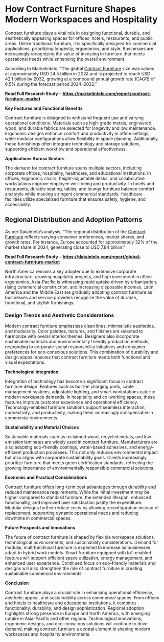 # How Contract Furniture Shapes Modern Workspaces and Hospitality

Contract furniture plays a vital role in designing functional, durable, and aesthetically appealing spaces for offices, hotels, restaurants, and public areas. Unlike traditional furniture, it is specifically designed for commercial applications, prioritizing longevity, ergonomics, and style. Businesses are increasingly recognizing the value of investing in furniture that meets operational needs while enhancing the overall environment.

According to Marketintelo, “The global [Contract Furniture](https://marketintelo.com/report/contract-furniture-market) size was valued at approximately USD 24.5 billion in 2024 and is projected to reach USD 42.1 billion by 2032, growing at a compound annual growth rate (CAGR) of 6.5% during the forecast period 2024–2032.”

**Read Full Research Study** – **https://marketintelo.com/report/contract-furniture-market**

**Key Features and Functional Benefits**

Contract furniture is designed to withstand frequent use and varying operational conditions. Materials such as high-grade metals, engineered wood, and durable fabrics are selected for longevity and low maintenance. Ergonomic designs enhance comfort and productivity in office settings, while modular configurations allow flexibility in space planning. Additionally, these furnishings often integrate technology and storage solutions, supporting efficient workflow and operational effectiveness.

**Applications Across Sectors**

The demand for contract furniture spans multiple sectors, including corporate offices, hospitality, healthcare, and educational institutions. In offices, ergonomic chairs, height-adjustable desks, and collaborative workstations improve employee well-being and productivity. In hotels and restaurants, durable seating, tables, and lounge furniture balance comfort and style while meeting stringent commercial standards. Healthcare facilities utilize specialized furniture that ensures safety, hygiene, and accessibility.

## Regional Distribution and Adoption Patterns

As per Dataintelo’s analysis, “The regional distribution of the [Contract Furniture](https://dataintelo.com/report/global-contract-furniture-market) reflects varying consumer preferences, market shares, and growth rates. For instance, Europe accounted for approximately 32% of the market share in 2024, generating close to USD 7.84 billion.”

**Read Full Research Study** – **https://dataintelo.com/report/global-contract-furniture-market**

North America remains a key adopter due to extensive corporate infrastructure, growing hospitality projects, and high investment in office ergonomics. Asia-Pacific is witnessing rapid uptake driven by urbanization, rising commercial construction, and increasing disposable incomes. Latin America and the Middle East are gradually adopting contract furniture as businesses and service providers recognize the value of durable, functional, and stylish furnishings.

### Design Trends and Aesthetic Considerations

Modern contract furniture emphasizes clean lines, minimalistic aesthetics, and modularity. Color palettes, textures, and finishes are selected to harmonize with overall interior themes. Designers also incorporate sustainable materials and environmentally friendly production methods, responding to corporate social responsibility initiatives and consumer preferences for eco-conscious solutions. This combination of durability and design appeal ensures that contract furniture meets both functional and visual expectations.

**Technological Integration**

Integration of technology has become a significant focus in contract furniture design. Features such as built-in charging ports, cable management systems, adjustable lighting, and smart workstations cater to modern workspace demands. In hospitality and co-working spaces, these features improve customer experience and operational efficiency. Technology-enabled furniture solutions support seamless interaction, connectivity, and productivity, making them increasingly indispensable in commercial environments.

**Sustainability and Material Choices**

Sustainable materials such as reclaimed wood, recycled metals, and low-emission laminates are widely used in contract furniture. Manufacturers are also adopting eco-friendly coatings, water-based adhesives, and energy-efficient production processes. This not only reduces environmental impact but also aligns with corporate sustainability goals. Clients increasingly prioritize furniture that meets green certification standards, reflecting the growing importance of environmentally responsible commercial solutions.

**Economic and Practical Considerations**

Contract furniture offers long-term cost advantages through durability and reduced maintenance requirements. While the initial investment may be higher compared to standard furniture, the extended lifespan, enhanced functionality, and improved user satisfaction justify the expenditure. Modular designs further reduce costs by allowing reconfiguration instead of replacement, supporting dynamic operational needs and reducing downtime in commercial spaces.

**Future Prospects and Innovations**

The future of contract furniture is shaped by flexible workspace solutions, technological advancements, and sustainability considerations. Demand for modular, multifunctional furniture is expected to increase as businesses adapt to hybrid work models. Smart furniture equipped with IoT-enabled features will support efficient space utilization, energy management, and enhanced user experience. Continued focus on eco-friendly materials and designs will also strengthen the role of contract furniture in creating sustainable commercial environments.

**Conclusion**

Contract furniture plays a crucial role in enhancing operational efficiency, aesthetic appeal, and sustainability across commercial spaces. From offices and hotels to healthcare and educational institutions, it combines functionality, durability, and design sophistication. Regional adoption highlights strong presence in Europe and North America, with emerging uptake in Asia-Pacific and other regions. Technological innovations, ergonomic designs, and eco-conscious solutions will continue to drive demand, making contract furniture a central element in shaping modern workspaces and hospitality environments.
